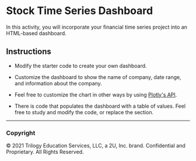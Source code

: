 # Stock Time Series Dashboard

In this activity, you will incorporate your financial time series project into an HTML-based dashboard.

## Instructions

* Modify the starter code to create your own dashboard.

* Customize the dashboard to show the name of company, date range, and information about the company.

* Feel free to customize the chart in other ways by using [Plotly's API](https://plot.ly/javascript/configuration-options/#making-a-responsive-chart).

* There is code that populates the dashboard with a table of values. Feel free to study and modify the code, or replace the section.

- - -

### Copyright

© 2021 Trilogy Education Services, LLC, a 2U, Inc. brand. Confidential and Proprietary. All Rights Reserved.
